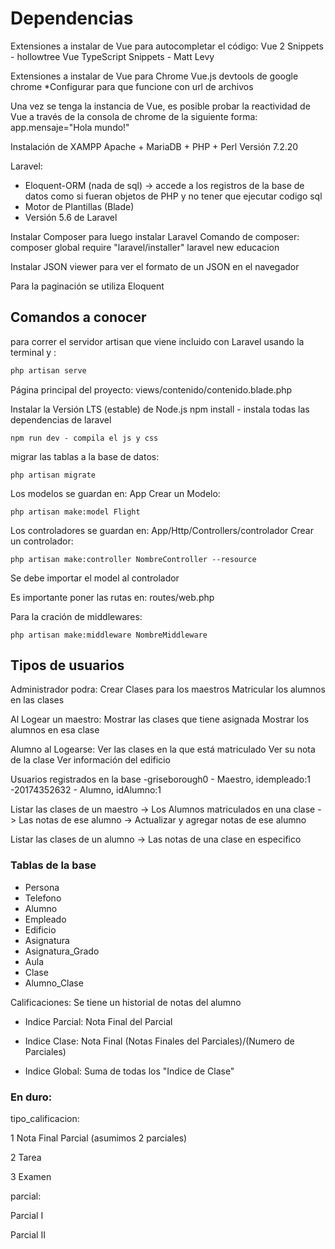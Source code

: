 # Dependencias

Extensiones a instalar de Vue para autocompletar el código:
Vue 2 Snippets - hollowtree
Vue TypeScript Snippets - Matt Levy


Extensiones a instalar de Vue para Chrome
Vue.js devtools de google chrome
*Configurar para que funcione con url de archivos


Una vez se tenga la instancia de Vue, es posible probar la reactividad de Vue
a través de la consola de chrome de la siguiente forma:
app.mensaje="Hola mundo!"


Instalación de XAMPP Apache + MariaDB + PHP + Perl
Versión 7.2.20


Laravel:
- Eloquent-ORM (nada de sql) -> accede a los registros de la base de datos como si fueran 
objetos de PHP y no tener que ejecutar codigo sql
- Motor de Plantillas (Blade)
- Versión 5.6 de Laravel


Instalar Composer para luego instalar Laravel
Comando de composer:
composer global require "laravel/installer"
laravel new educacion


Instalar JSON viewer para ver el formato de un JSON en el navegador


Para la paginación se utiliza Eloquent

## Comandos a conocer

para correr el servidor artisan que viene incluido con Laravel usando la terminal y :
```bash
php artisan serve
```

Página principal del proyecto:
views/contenido/contenido.blade.php


Instalar la Versión LTS (estable) de Node.js
npm install - instala todas las dependencias de laravel
```
npm run dev - compila el js y css
```

migrar las tablas a la base de datos:
```
php artisan migrate
```

Los modelos se guardan en: App
Crear un Modelo:
```
php artisan make:model Flight
```

Los controladores se guardan en: App/Http/Controllers/controlador
Crear un controlador:
```
php artisan make:controller NombreController --resource
```

Se debe importar el model al controlador


Es importante poner las rutas en:
routes/web.php


Para la cración de middlewares:
```
php artisan make:middleware NombreMiddleware
```

## Tipos de usuarios
Administrador podra:
  Crear Clases para los maestros
  Matricular los alumnos en las clases


Al Logear un maestro:
  Mostrar las clases que tiene asignada
  Mostrar los alumnos en esa clase


Alumno al Logearse:
  Ver las clases en la que está matriculado
  Ver su nota de la clase
  Ver información del edificio


Usuarios registrados en la base
  -griseborough0 - Maestro, idempleado:1
  -20174352632 - Alumno, idAlumno:1
  

Listar las clases de un maestro
  -> Los Alumnos matriculados en una clase
    -> Las notas de ese alumno
      -> Actualizar y agregar notas de ese alumno


Listar las clases de un alumno
  -> Las notas de una clase en especifico


### Tablas de la base
* Persona
* Telefono
* Alumno
* Empleado
* Edificio
* Asignatura
* Asignatura_Grado
* Aula
* Clase
* Alumno_Clase


Calificaciones:
Se tiene un historial de notas del alumno 

* Indice Parcial: Nota Final del Parcial

* Indice Clase: Nota Final (Notas Finales del Parciales)/(Numero de Parciales)

* Indice Global: Suma de todas los "Indice de Clase"


### En duro:
tipo_calificacion:


1 Nota Final Parcial (asumimos 2 parciales)


2 Tarea


3 Examen


parcial: 


Parcial I


Parcial II